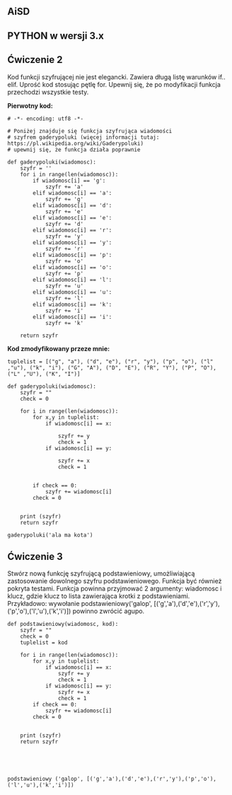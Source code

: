 ## AiSD

## PYTHON w wersji 3.x

## Ćwiczenie **2**
Kod funkcji szyfrującej nie jest elegancki. Zawiera długą listę warunków if.. elif. Uprość kod stosując pętlę for. Upewnij się, że po modyfikacji funkcja przechodzi wszystkie testy.

**Pierwotny kod:** 

```
# -*- encoding: utf8 -*-

# Poniżej znajduje się funkcja szyfrująca wiadomości
# szyfrem gaderypoluki (więcej informacji tutaj: https://pl.wikipedia.org/wiki/Gaderypoluki)
# upewnij się, że funkcja działa poprawnie

def gaderypoluki(wiadomosc):
    szyfr = ''
    for i in range(len(wiadomosc)):
        if wiadomosc[i] == 'g':
            szyfr += 'a'
        elif wiadomosc[i] == 'a':
            szyfr += 'g'
        elif wiadomosc[i] == 'd':
            szyfr += 'e'
        elif wiadomosc[i] == 'e':
            szyfr += 'd'
        elif wiadomosc[i] == 'r':
            szyfr += 'y'
        elif wiadomosc[i] == 'y':
            szyfr += 'r'
        elif wiadomosc[i] == 'p':
            szyfr += 'o'
        elif wiadomosc[i] == 'o':
            szyfr += 'p'
        elif wiadomosc[i] == 'l':
            szyfr += 'u'
        elif wiadomosc[i] == 'u':
            szyfr += 'l'
        elif wiadomosc[i] == 'k':
            szyfr += 'i'
        elif wiadomosc[i] == 'i':
            szyfr += 'k'

    return szyfr
```

**Kod zmodyfikowany przeze mnie:** 

```
tuplelist = [("g", "a"), ("d", "e"), ("r", "y"), ("p", "o"), ("l" ,"u"), ("k", "i"), ("G", "A"), ("D", "E"), ("R", "Y"), ("P", "O"), ("L" ,"U"), ("K", "I")]

def gaderypoluki(wiadomosc):
    szyfr = ""
    check = 0

    for i in range(len(wiadomosc)):
        for x,y in tuplelist:
            if wiadomosc[i] == x:

                szyfr += y
                check = 1
            if wiadomosc[i] == y:

                szyfr += x
                check = 1


        if check == 0:
            szyfr += wiadomosc[i]
        check = 0


    print (szyfr)
    return szyfr

gaderypoluki('ala ma kota')
```



## Ćwiczenie **3**

Stwórz nową funkcję szyfrującą podstawieniowy, umożliwiającą zastosowanie dowolnego szyfru podstawieniowego. Funkcja być również pokryta testami. Funkcja powinna przyjmować 2 argumenty: wiadomosc i klucz, gdzie klucz to lista zawierająca krotki z podstawieniami.
Przykładowo: wywołanie podstawieniowy('galop', [('g','a'),('d','e'),('r','y'),('p','o'),('l','u'),('k','i')]) powinno zwrócić agupo.


```
def podstawieniowy(wiadomosc, kod):
    szyfr = ""
    check = 0
    tuplelist = kod

    for i in range(len(wiadomosc)):
        for x,y in tuplelist:
            if wiadomosc[i] == x:
                szyfr += y
                check = 1
            if wiadomosc[i] == y:
                szyfr += x
                check = 1
        if check == 0:
            szyfr += wiadomosc[i]
        check = 0


    print (szyfr)
    return szyfr





podstawieniowy ('galop', [('g','a'),('d','e'),('r','y'),('p','o'),('l','u'),('k','i')])
```
